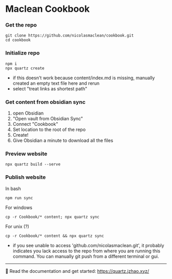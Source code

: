 # Maclean Cookbook

### Get the repo

```
git clone https://github.com/nicolasmaclean/cookbook.git
cd cookbook
```

### Initialize repo

```
npm i
npx quartz create 
```

- if this doesn't work because content/index.md is missing, manually created an empty text file here and rerun
- select "treat links as shortest path"

### Get content from obsidian sync

1. open Obsidian 
2. "Open vault from Obsidian Sync"
3. Connect "Cookbook"
5. Set location to the root of the repo
6. Create!
7. Give Obsidian a minute to download all the files

### Preview website

```
npx quartz build --serve
```

### Publish website

In bash
```
npm run sync
```

For windows
```
cp -r Cookbook/* content; npx quartz sync
```

For unix (?)
```
cp -r Cookbook/* content && npx quartz sync
```

- if you see unable to access 'github.com/nicolasmaclean.git', it probably indicates you lack access to the repo from where you are running this command. You can manually git push from a different terminal or gui.

---

🔗 Read the documentation and get started: https://quartz.jzhao.xyz/

